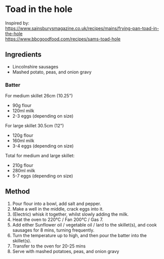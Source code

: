 # Toad in the hole

Inspired by: \
https://www.sainsburysmagazine.co.uk/recipes/mains/frying-pan-toad-in-the-hole \
https://www.bbcgoodfood.com/recipes/sams-toad-hole

## Ingredients

- Lincolnshire sausages
- Mashed potato, peas, and onion gravy

### Batter

For medium skillet 26cm (10.25")

- 90g flour
- 120ml milk
- 2-3 eggs (depending on size)

For large skillet 30.5cm (12")

- 120g flour
- 160ml milk
- 3-4 eggs (depending on size)

Total for medium and large skillet:

- 210g flour
- 280ml milk
- 5-7 eggs (depending on size)

## Method

1. Pour flour into a bowl, add salt and pepper.
2. Make a well in the middle, crack eggs into it.
3. (Electric) whisk it together, whilst slowly adding the milk.
4. Heat the oven to 220°C / Fan 200°C / Gas 7.
5. Add either Sunflower oil / vegetable oil / lard to the skillet(s), and cook sausages for 8 mins, turning frequently.
6. Turn the temperature up to high, and then pour the batter into the skillet(s).
7. Transfer to the oven for 20-25 mins
8. Serve with mashed potatoes, peas, and onion gravy
